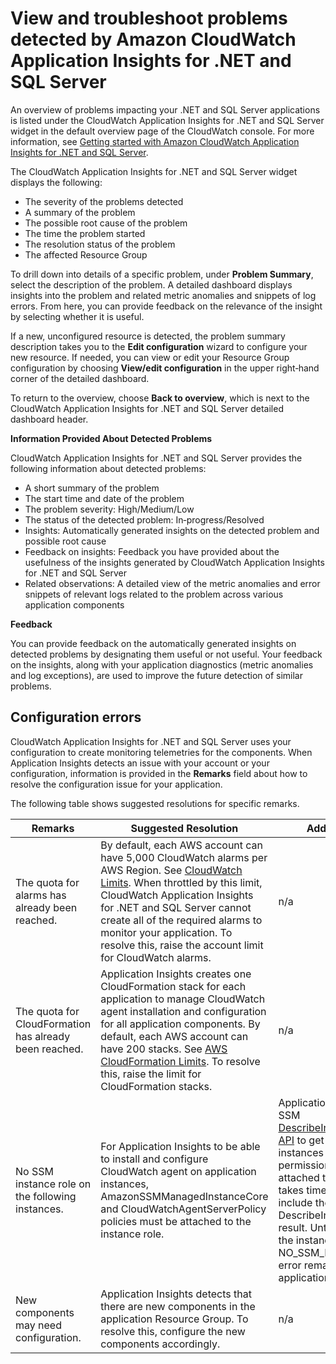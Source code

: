 # View and troubleshoot problems detected by Amazon CloudWatch Application Insights for \.NET and SQL Server<a name="appinsights-troubleshooting"></a>

An overview of problems impacting your \.NET and SQL Server applications is listed under the CloudWatch Application Insights for \.NET and SQL Server widget in the default overview page of the CloudWatch console\. For more information, see [Getting started with Amazon CloudWatch Application Insights for \.NET and SQL Server](appinsights-getting-started.md)\.

The CloudWatch Application Insights for \.NET and SQL Server widget displays the following:
+ The severity of the problems detected
+ A summary of the problem
+ The possible root cause of the problem
+ The time the problem started
+ The resolution status of the problem
+ The affected Resource Group

To drill down into details of a specific problem, under **Problem Summary**, select the description of the problem\. A detailed dashboard displays insights into the problem and related metric anomalies and snippets of log errors\. From here, you can provide feedback on the relevance of the insight by selecting whether it is useful\.

If a new, unconfigured resource is detected, the problem summary description takes you to the **Edit configuration** wizard to configure your new resource\. If needed, you can view or edit your Resource Group configuration by choosing **View/edit configuration** in the upper right‐hand corner of the detailed dashboard\.

To return to the overview, choose **Back to overview**, which is next to the CloudWatch Application Insights for \.NET and SQL Server detailed dashboard header\.

**Information Provided About Detected Problems**

CloudWatch Application Insights for \.NET and SQL Server provides the following information about detected problems:
+ A short summary of the problem
+ The start time and date of the problem
+ The problem severity: High/Medium/Low
+ The status of the detected problem: In‐progress/Resolved
+ Insights: Automatically generated insights on the detected problem and possible root cause
+ Feedback on insights: Feedback you have provided about the usefulness of the insights generated by CloudWatch Application Insights for \.NET and SQL Server
+ Related observations: A detailed view of the metric anomalies and error snippets of relevant logs related to the problem across various application components

**Feedback**

You can provide feedback on the automatically generated insights on detected problems by designating them useful or not useful\. Your feedback on the insights, along with your application diagnostics \(metric anomalies and log exceptions\), are used to improve the future detection of similar problems\.

## Configuration errors<a name="appinsights-configuration-errors"></a>

CloudWatch Application Insights for \.NET and SQL Server uses your configuration to create monitoring telemetries for the components\. When Application Insights detects an issue with your account or your configuration, information is provided in the **Remarks** field about how to resolve the configuration issue for your application\. 

The following table shows suggested resolutions for specific remarks\.


| Remarks | Suggested Resolution | Additional notes  | 
| --- | --- | --- | 
|  The quota for alarms has already been reached\.  |  By default, each AWS account can have 5,000 CloudWatch alarms per AWS Region\. See [CloudWatch Limits](https://docs.aws.amazon.com/AmazonCloudWatch/latest/monitoring/cloudwatch_limits.html)\. When throttled by this limit, CloudWatch Application Insights for \.NET and SQL Server cannot create all of the required alarms to monitor your application\. To resolve this, raise the account limit for CloudWatch alarms\.  | n/a | 
|  The quota for CloudFormation has already been reached\.  |  Application Insights creates one CloudFormation stack for each application to manage CloudWatch agent installation and configuration for all application components\. By default, each AWS account can have 200 stacks\. See [AWS CloudFormation Limits](https://docs.aws.amazon.com/AWSCloudFormation/latest/UserGuide/cloudformation-limits.html)\. To resolve this, raise the limit for CloudFormation stacks\.  | n/a | 
|  No SSM instance role on the following instances\.  |  For Application Insights to be able to install and configure CloudWatch agent on application instances, AmazonSSMManagedInstanceCore and CloudWatchAgentServerPolicy policies must be attached to the instance role\.   |  Application Insights calls the SSM [DescribeInstanceInformation API](https://docs.aws.amazon.com/systems-manager/latest/APIReference/API_DescribeInstanceInformation.html) to get the list of instances with SSM permission\. After the role is attached to the instance, it takes time for SSM to include the instance in the DescribeInstanceInformation result\. Until SSM includes the instance in the result, NO\_SSM\_INSTANCE\_ROLE error remains present for the application\.  | 
|  New components may need configuration\.  |  Application Insights detects that there are new components in the application Resource Group\. To resolve this, configure the new components accordingly\.  | n/a | 